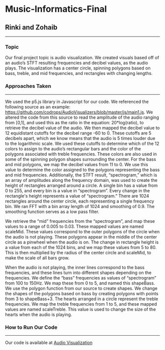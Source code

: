 # Music-Informatics-Final
## Rinki and Zohaib

---

### Topic

Our final project topic is audio visualization. We created visuals based off of an audio’s STFT resulting frequencies and decibel values, as the audio plays. The visualization has a center circle, spinning polygons based on bass, treble, and mid frequencies, and rectangles with changing lengths.

### Approaches Taken
---

We used the p5.js library in Javascript for our code. We referenced the following source as an example: https://github.com/codrops/AudioVisualizers/blob/master/js/main1.js. We altered the code from this source to read the amplitude of the audio ranging from [0,1], and used this as the ratio in the equation: 20*log(ratio), to retrieve the decibel value of the audio. We then mapped the decibel value to 12 equidistant cutoffs for the decibel range -60 to 0. These cutoffs are 5 decibels apart, which we know means that the audio is 5 times louder due to the logarithmic scale. We used these cutoffs to determine which of the 12 colors to assign to the audio’s rectangular bars and the color of the polygons associated with treble frequencies. These colors are also used in some of the spinning polygon shapes surrounding the center. For the bass and mid polygons, we map the decibel values from 11 to 0. We use this value to determine the color assigned to the polygons representing the bass and mid frequencies.
Additionally, the STFT result, “spectrogram,” which is an array of amplitudes along the frequency domain, was used to create the height of rectangles arranged around a circle. A single bin has a value from 0 to 255, and every bin is a value in “spectrogram”. Every change in the rectangle's height represents a value of “spectrogram.” There are 1024 rectangles around the center circle, each representing a single frequency bin. We ran FFT with a bin array length of 1024 and smoothing of 0.9. The smoothing function serves as a low pass filter.

We retrieve the “mid” frequencies from the “spectrogram”, and map these values to a range of 0.005 to 0.03. These mapped values are named scaleMid. These values correspond to the outer polygons of the circle when the audio is not playing. These polygons appear in the middle of the center circle as a pinwheel when the audio is on. The change in rectangle height is a value from each of the 1024 bins, and we map these values from 5 to 80. This is then multiplied by the radius of the center circle and scaleMid, to make the scale of all bars grow.

When the audio is not playing, the inner lines correspond to the bass frequencies, and these lines turn into different shapes depending on the frequencies. We define the “bass” frequencies as values of “spectrogram” from 100 to 150Hz. We map these from 0 to 5, and named this shapeBass. We use the polygon function from our source to create shapes. We change the shapes of the polygons based on bass by creating polygons with points from 3 to shapeBass+3.
The hearts arranged in a circle represent the treble frequencies. We map the treble frequencies from 1 to 5, and these mapped values are named scaleTreble. This value is used to change the size of the hearts when the audio is playing.

### How to Run Our Code
---

Our code is available at [Audio Visualization](https://zdon-official.github.io/Music-Informatics-Final/.)


